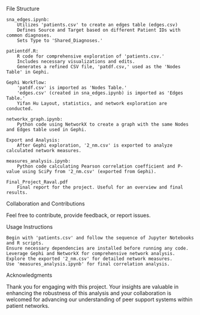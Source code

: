 File Structure

    sna_edges.ipynb:
        Utilizes 'patients.csv' to create an edges table (edges.csv)
        Defines Source and Target based on different Patient IDs with common diagnoses.
        Sets Type to 'Shared_Diagnoses.'

    patientdf.R:
        R code for comprehensive exploration of 'patients.csv.'
        Includes necessary visualizations and edits.
        Generates a refined CSV file, 'patdf.csv,' used as the 'Nodes Table' in Gephi.

    Gephi Workflow:
        'patdf.csv' is imported as 'Nodes Table.'
        'edges.csv' (created in sna_edges.ipynb) is imported as 'Edges Table.'
        Yifan Hu Layout, statistics, and network exploration are conducted.

    networkx_graph.ipynb:
        Python code using NetworkX to create a graph with the same Nodes and Edges table used in Gephi.

    Export and Analysis:
        After Gephi exploration, '2_nm.csv' is exported to analyze calculated network measures.

    measures_analysis.ipynb:
        Python code calculating Pearson correlation coefficient and P-value using SciPy from '2_nm.csv' (exported from Gephi).
    
    Final_Project_Raval.pdf
        Final report for the project. Useful for an overview and final results. 

Collaboration and Contributions

Feel free to contribute, provide feedback, or report issues. 

Usage Instructions

    Begin with 'patients.csv' and follow the sequence of Jupyter Notebooks and R scripts.
    Ensure necessary dependencies are installed before running any code.
    Leverage Gephi and NetworkX for comprehensive network analysis.
    Explore the exported '2_nm.csv' for detailed network measures.
    Use 'measures_analysis.ipynb' for final correlation analysis.

Acknowledgments

Thank you for engaging with this project. Your insights are valuable in enhancing the robustness of this analysis and your collaboration is welcomed for advancing our understanding of peer support systems within patient networks.
